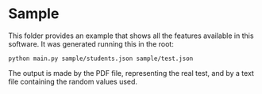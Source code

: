 # Sample

This folder provides an example that shows all the features available
in this software. It was generated running this in the root:

    python main.py sample/students.json sample/test.json

The output is made by the PDF file, representing the real test, and by a
text file containing the random values used.